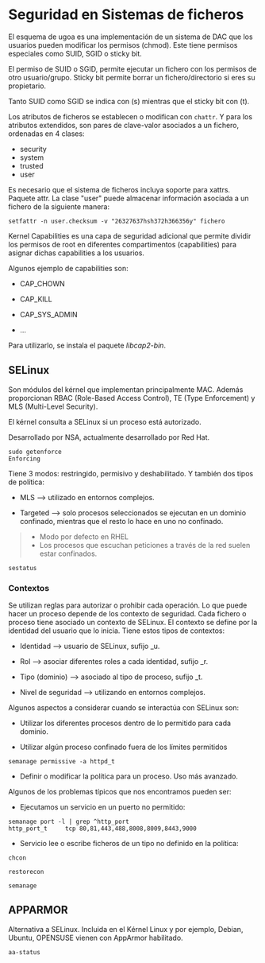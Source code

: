 # Seguridad en Sistemas de ficheros

El esquema de ugoa es una implementación de un sistema de DAC que los
usuarios pueden modificar los permisos (chmod). Este tiene permisos especiales
como SUID, SGID o sticky bit.

El permiso de SUID o SGID, permite ejecutar un fichero con los permisos de
otro usuario/grupo. Sticky bit permite borrar un fichero/directorio si
eres su propietario.

Tanto SUID como SGID se indica con (s) mientras que el sticky bit con (t).

Los atributos de ficheros se establecen o modifican con ```chattr```.
Y para los atributos extendidos, son pares de clave-valor asociados a un
fichero, ordenadas en 4 clases:

* security
* system
* trusted
* user

Es necesario que el sistema de ficheros incluya soporte para xattrs. Paquete
attr. La clase "user" puede almacenar información asociada a un fichero
de la siguiente manera:

```
setfattr -n user.checksum -v "26327637hsh372h366356y" fichero
```

Kernel Capabilities es una capa de seguridad adicional que permite
dividir los permisos de root en diferentes compartimentos (capabilities)
para asignar dichas capabilities a los usuarios.

Algunos ejemplo de capabilities son:

* CAP_CHOWN

* CAP_KILL

* CAP_SYS_ADMIN

* ...

Para utilizarlo, se instala el paquete _libcap2-bin_.


## SELinux

Son módulos del kérnel que implementan principalmente MAC. Además proporcionan 
RBAC (Role-Based Access Control), TE (Type Enforcement) y MLS (Multi-Level
Security).

El kérnel consulta a SELinux si un proceso está autorizado.

Desarrollado por NSA, actualmente desarrollado por Red Hat.

```
sudo getenforce
Enforcing
```

Tiene 3 modos: restringido, permisivo y deshabilitado. Y también dos tipos
de política:

* MLS --> utilizado en entornos complejos.

* Targeted --> solo procesos seleccionados se ejecutan en un dominio confinado,
mientras que el resto lo hace en uno no confinado.

> - Modo por defecto en RHEL
> - Los procesos que escuchan peticiones a través de la red suelen estar confinados.

```
sestatus
```

### Contextos

Se utilizan reglas para autorizar o prohibir cada operación. Lo que puede
hacer un proceso depende de los contexto de seguridad. Cada fichero o proceso
tiene asociado un contexto de SELinux. El contexto se define por la identidad
del usuario que lo inicia. Tiene estos tipos de contextos:

* Identidad --> usuario de SELinux, sufijo _u.

* Rol --> asociar diferentes roles a cada identidad, sufijo _r.

* Tipo (dominio) --> asociado al tipo de proceso, sufijo _t.

* Nivel de seguridad --> utilizando en entornos complejos.

Algunos aspectos a considerar cuando se interactúa con SELinux son:

* Utilizar los diferentes procesos dentro de lo permitido para cada dominio.

* Utilizar algún proceso confinado fuera de los límites permitidos

```
semanage permissive -a httpd_t
```

* Definir o modificar la política para un proceso. Uso más avanzado.

Algunos de los problemas típicos que nos encontramos pueden ser:

* Ejecutamos un servicio en un puerto no permitido:

```
semanage port -l | grep ^http_port
http_port_t		tcp	80,81,443,488,8008,8009,8443,9000
```

* Servicio lee o escribe ficheros de un tipo no definido en la política:

```
chcon

restorecon

semanage
```

## APPARMOR

Alternativa a SELinux. Incluida en el Kérnel Linux y por ejemplo, Debian,
Ubuntu, OPENSUSE vienen con AppArmor habilitado.

```
aa-status
```


